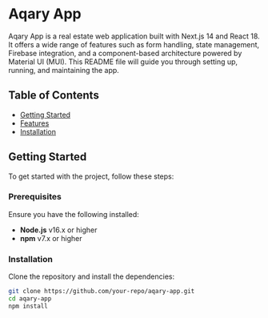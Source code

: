 # Aqary App

Aqary App is a real estate web application built with Next.js 14 and React 18. It offers a wide range of features such as form handling, state management, Firebase integration, and a component-based architecture powered by Material UI (MUI). This README file will guide you through setting up, running, and maintaining the app.

## Table of Contents

- [Getting Started](#getting-started)
- [Features](#features)
- [Installation](#installation)


## Getting Started

To get started with the project, follow these steps:

### Prerequisites

Ensure you have the following installed:

- **Node.js** v16.x or higher
- **npm** v7.x or higher

### Installation

Clone the repository and install the dependencies:

```bash
git clone https://github.com/your-repo/aqary-app.git
cd aqary-app
npm install